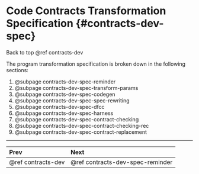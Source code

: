 # Code Contracts Transformation Specification {#contracts-dev-spec}

Back to top @ref contracts-dev

The program transformation specification is broken down in the following
sections:

1. @subpage contracts-dev-spec-reminder
2. @subpage contracts-dev-spec-transform-params
3. @subpage contracts-dev-spec-codegen
4. @subpage contracts-dev-spec-spec-rewriting
5. @subpage contracts-dev-spec-dfcc
6. @subpage contracts-dev-spec-harness
7. @subpage contracts-dev-spec-contract-checking
7. @subpage contracts-dev-spec-contract-checking-rec
8. @subpage contracts-dev-spec-contract-replacement

---
 Prev | Next
:-----|:------
 @ref contracts-dev | @ref contracts-dev-spec-reminder